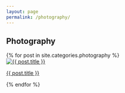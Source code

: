 ```yaml
---
layout: page
permalink: /photography/
---
```


<h2>Photography</h2>
<div class="photography-grid">
  {% for post in site.categories.photography %}
    <div class="photography-item">
      <a href="{{ post.url }}">
        <img src="{{ post.image }}" alt="{{ post.title }}">
        <p>{{ post.title }}</p>
      </a>
    </div>
  {% endfor %}
</div>